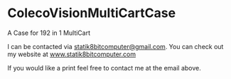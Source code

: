 # ColecoVisionMultiCartCase
A Case for 192 in 1 MultiCart

I can be contacted via statik8bitcomputer@gmail.com. You can check out my website at www.statik8bitcomputer.com

If you would like a print feel free to contact me at the email above.
